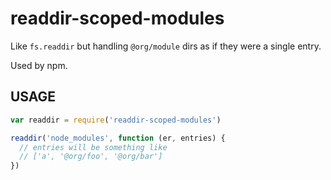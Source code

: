 # readdir-scoped-modules

Like `fs.readdir` but handling `@org/module` dirs as if they were a single entry.

Used by npm.

## USAGE

```javascript
var readdir = require('readdir-scoped-modules')

readdir('node_modules', function (er, entries) {
  // entries will be something like
  // ['a', '@org/foo', '@org/bar']
})
```
